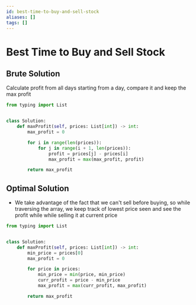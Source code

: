 ```yaml
---
id: best-time-to-buy-and-sell-stock
aliases: []
tags: []
---
```


# Best Time to Buy and Sell Stock

## Brute Solution

Calculate profit from all days starting from a day, compare it and keep the
max profit

```python
from typing import List


class Solution:
    def maxProfit(self, prices: List[int]) -> int:
        max_profit = 0

        for i in range(len(prices)):
            for j in range(i + 1, len(prices)):
                profit = prices[j] - prices[i]
                max_profit = max(max_profit, profit)

        return max_profit
```

## Optimal Solution

- We take advantage of the fact that we can't sell before buying,
  so while traversing the array, we keep track of lowest price seen and see the
  profit while while selling it at current price

```python
from typing import List


class Solution:
    def maxProfit(self, prices: List[int]) -> int:
        min_price = prices[0]
        max_profit = 0

        for price in prices:
            min_price = min(price, min_price)
            curr_profit = price - min_price
            max_profit = max(curr_profit, max_profit)

        return max_profit
```

